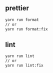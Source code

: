 
## prettier
```bash
yarn run format 
// or
yarn run format:fix
```
## lint
```bash
yarn run lint 
// or
yarn run lint:fix
```
